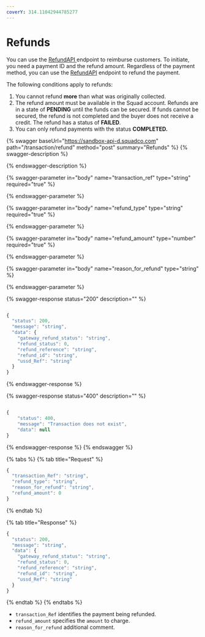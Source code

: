 ```yaml
---
coverY: 314.11042944785277
---
```


# Refunds

You can use the [RefundAPI ](https://squadinc.gitbook.io/squad-api/api-endpoints#refunds)endpoint to reimburse customers. To initiate, you need a payment ID and the refund amount. Regardless of the payment method, you can use the [RefundAPI](https://squadinc.gitbook.io/squad-api/api-endpoints#refunds) endpoint to refund the payment.

The following conditions apply to refunds:

1. You cannot refund **more** than what was originally collected.
2. The refund amount must be available in the Squad account. Refunds are in a state of **PENDING** until the funds can be secured. If funds cannot be secured, the refund is not completed and the buyer does not receive a credit. The refund has a status of **FAILED**.
3. You can only refund payments with the status **COMPLETED.**

{% swagger baseUrl="https://sandbox-api-d.squadco.com" path="/transaction/refund" method="post" summary="Refunds" %}
{% swagger-description %}

{% endswagger-description %}

{% swagger-parameter in="body" name="transaction_ref" type="string" required="true" %}

{% endswagger-parameter %}

{% swagger-parameter in="body" name="refund_type" type="string" required="true" %}

{% endswagger-parameter %}

{% swagger-parameter in="body" name="refund_amount" type="number" required="true" %}

{% endswagger-parameter %}

{% swagger-parameter in="body" name="reason_for_refund" type="string" %}

{% endswagger-parameter %}

{% swagger-response status="200" description="" %}
```javascript

{​​​​​​​​
  "status": 200,
  "message": "string",
  "data": {​​​​​​​​
    "gateway_refund_status": "string",
    "refund_status": 0,
    "refund_reference": "string",
    "refund_id": "string",
    "ussd_Ref": "string"
  }​​​​​​​​
}​​​​​​​​


```
{% endswagger-response %}

{% swagger-response status="400" description="" %}
```javascript

{
    "status": 400,
    "message": "Transaction does not exist",
    "data": null
}

```
{% endswagger-response %}
{% endswagger %}

{% tabs %}
{% tab title="Request" %}
```javascript
{
  "transaction_Ref": "string",
  "refund_type": "string",
  "reason_for_refund": "string",
  "refund_amount": 0
}

```
{% endtab %}

{% tab title="Response" %}
```javascript
{
  "status": 200,
  "message": "string",
  "data": {
    "gateway_refund_status": "string",
    "refund_status": 0,
    "refund_reference": "string",
    "refund_id": "string",
    "ussd_Ref": "string"
  }
}
```
{% endtab %}
{% endtabs %}

* `transaction_Ref` identifies the payment being refunded.
* `refund_amount` specifies the `amount` to charge.&#x20;
* `reason_for_refund` additional comment.
